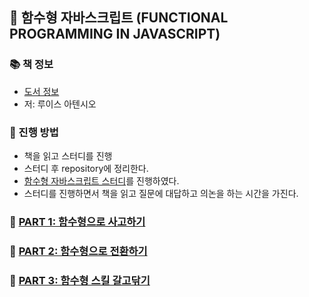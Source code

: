 ## 🚀 함수형 자바스크립트 (FUNCTIONAL PROGRAMMING IN JAVASCRIPT)

### 📚 책 정보
- [도서 정보](http://www.yes24.com/Product/Goods/58181696)
- 저: 루이스 아텐시오

### 🎯 진행 방법
- 책을 읽고 스터디를 진행
- 스터디 후 repository에 정리한다.
- [함수형 자바스크립트 스터디](https://github.com/CodeSoom/functional-javascript)를 진행하였다.
- 스터디를 진행하면서 책을 읽고 질문에 대답하고 의논을 하는 시간을 가진다.

### 🌈 [PART 1: 함수형으로 사고하기](https://github.com/saseungmin/reading_books_record_repository/tree/master/%ED%95%A8%EC%88%98%ED%98%95%20%EC%9E%90%EB%B0%94%EC%8A%A4%ED%81%AC%EB%A6%BD%ED%8A%B8/PART%201)

### 🌈 [PART 2: 함수형으로 전환하기](https://github.com/saseungmin/reading_books_record_repository/tree/master/%ED%95%A8%EC%88%98%ED%98%95%20%EC%9E%90%EB%B0%94%EC%8A%A4%ED%81%AC%EB%A6%BD%ED%8A%B8/PART%202)

### 🌈 [PART 3: 함수형 스킬 갈고닦기](https://github.com/saseungmin/reading_books_record_repository/tree/master/%ED%95%A8%EC%88%98%ED%98%95%20%EC%9E%90%EB%B0%94%EC%8A%A4%ED%81%AC%EB%A6%BD%ED%8A%B8/PART%203)
